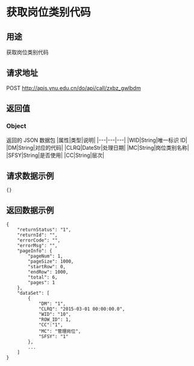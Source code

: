 # 获取岗位类别代码

## 用途

获取岗位类别代码

## 请求地址

POST http://apis.ynu.edu.cn/do/api/call/zxbz_gwlbdm

## 返回值

### Object

返回的 JSON 数据包
|属性|类型|说明|
|---|---|---|
|WID|String|唯一标识 ID|
|DM|String|对应的代码|
|CLRQ|DateStr|处理日期|
|MC|String|岗位类别名称|
|SFSY|String|是否使用|
|CC|String|层次|

## 请求数据示例

```
{}
```

## 返回数据示例

```
{
    "returnStatus": "1",
    "returnId": "",
    "errorCode": "",
    "errorMsg": "",
    "pageInfo": {
        "pageNum": 1,
        "pageSize": 1000,
        "startRow": 0,
        "endRow": 1000,
        "total": 6,
        "pages": 1
    },
    "dataSet": [
        {
            "DM": "1",
            "CLRQ": "2015-03-01 00:00:00.0",
            "WID": "10",
            "ROW_ID": 1,
            "CC":"1",
            "MC": "管理岗位",
            "SFSY": "1"
        },
        ...
    ]
}
```
